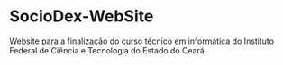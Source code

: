 # SocioDex-WebSite
Website para a finalização do curso técnico em informática do Instituto Federal de Ciência e Tecnologia do Estado do Ceará
